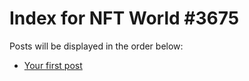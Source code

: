 # Index for NFT World #3675
Posts will be displayed in the order below:

- [Your first post](./001-first.md)

